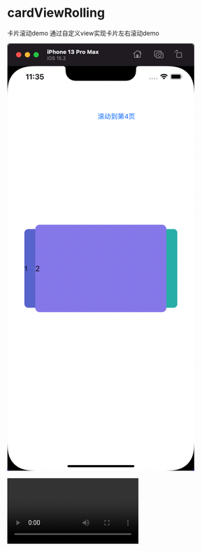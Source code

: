 # cardViewRolling
卡片滚动demo
通过自定义view实现卡片左右滚动demo


![截图](https://github.com/JW-chenjingwei/cardViewRolling/blob/main/image.png)


![演示视频](https://github.com/JW-chenjingwei/cardViewRolling/blob/main/%E6%BC%94%E7%A4%BAdemo.mp4)
